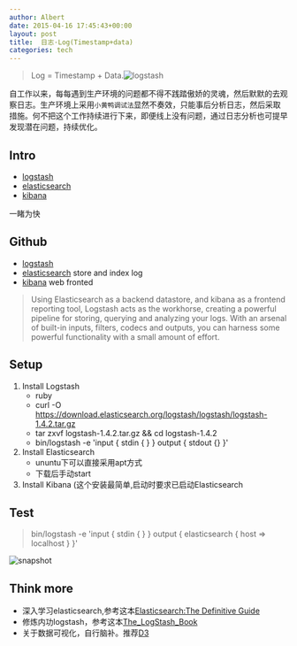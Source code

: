 ```yaml
---
author: Albert
date: 2015-04-16 17:45:43+00:00
layout: post
title:  日志·Log(Timestamp+data)
categories: tech
---
```


> Log = Timestamp + Data.![logstash](http://7xil0c.com1.z0.glb.clouddn.com/logstash.png)

自工作以来，每每遇到生产环境的问题都不得不践踏傲娇的灵魂，然后默默的去观察日志。生产环境上采用`小黄鸭调试法`显然不奏效，只能事后分析日志，然后采取措施。何不把这个工作持续进行下来，即便线上没有问题，通过日志分析也可提早发现潜在问题，持续优化。

Intro
-----

* [logstash](http://logstash.net)
* [elasticsearch](https://www.elastic.co/products/elasticsearch)
* [kibana](https://www.elastic.co/products/kibana)

一睹为快

Github
------
* [logstash](https://github.com/elastic/logstash)
* [elasticsearch](https://github.com/elastic/elasticsearch) store and index log
* [kibana](https://github.com/elastic/kibana) web fronted

> Using Elasticsearch as a backend datastore, and kibana as a frontend reporting tool, Logstash acts as the workhorse, creating a powerful pipeline for storing, querying and analyzing your logs. With an arsenal of built-in inputs, filters, codecs and outputs, you can harness some powerful functionality with a small amount of effort. 

Setup
-----

1. Install Logstash
	* ruby 
	* curl -O https://download.elasticsearch.org/logstash/logstash/logstash-1.4.2.tar.gz
	* tar zxvf logstash-1.4.2.tar.gz && cd logstash-1.4.2 
	* bin/logstash -e 'input { stdin { } } output { stdout {} }'
2. Install Elasticsearch 
	* ununtu下可以直接采用apt方式
	* 下载后手动start
3. Install Kibana (这个安装最简单,启动时要求已启动Elasticsearch

Test
-----

> bin/logstash -e 'input { stdin { } } output { elasticsearch { host => localhost } }'

![snapshot](http://7xidkg.com1.z0.glb.clouddn.com/snapshot-logstash.png)

Think more
----------

* 深入学习elasticsearch,参考这本[Elasticsearch:The Definitive Guide](http://www.elastic.co/guide/en/elasticsearch/guide/current/index.html)
* 修炼内功logstash，参考这本[The_LogStash_Book](http://www.logstashbook.com/code/index.html)
* 关于数据可视化，自行脑补。推荐[D3](http://d3js.org/)

